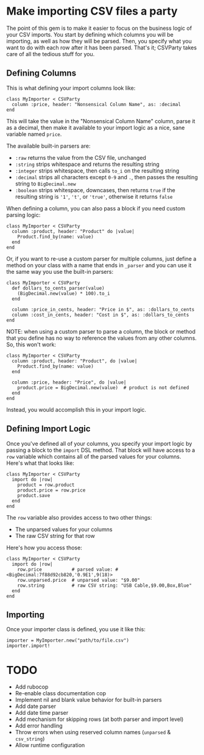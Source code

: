 # Make importing CSV files a party

The point of this gem is to make it easier to focus on the business
logic of your CSV imports. You start by defining which columns you
will be importing, as well as how they will be parsed. Then, you
specify what you want to do with each row after it has been parsed.
That's it; CSVParty takes care of all the tedious stuff for you.

## Defining Columns

This is what defining your import columns look like:

    class MyImporter < CSVParty
      column :price, header: "Nonsensical Column Name", as: :decimal
    end

This will take the value in the "Nonsensical Column Name" column,
parse it as a decimal, then make it available to your import logic
as a nice, sane variable named `price`.

The available built-in parsers are:

  - `:raw` returns the value from the CSV file, unchanged
  - `:string` strips whitespace and returns the resulting string
  - `:integer` strips whitespace, then calls `to_i` on the resulting string
  - `:decimal` strips all characters except `0-9` and `.`, then passes the resulting string to `BigDecimal.new`
  - `:boolean` strips whitespace, downcases, then returns `true` if the resulting string is `'1'`, `'t'`, or `'true'`, otherwise it returns `false`

When defining a column, you can also pass a block if you need custom
parsing logic:

    class MyImporter < CSVParty
      column :product, header: "Product" do |value|
        Product.find_by(name: value)
      end
    end

Or, if you want to re-use a custom parser for multiple columns, just
define a method on your class with a name that ends in `_parser` and
you can use it the same way you use the built-in parsers:

    class MyImporter < CSVParty
      def dollars_to_cents_parser(value)
        (BigDecimal.new(value) * 100).to_i
      end

      column :price_in_cents, header: "Price in $", as: :dollars_to_cents
      column :cost_in_cents, header: "Cost in $", as: :dollars_to_cents
    end

NOTE: when using a custom parser to parse a column, the block or method that you
define has no way to reference the values from any other columns. So, this won't work:

    class MyImporter < CSVParty
      column :product, header: "Product", do |value|
        Product.find_by(name: value)
      end

      column :price, header: "Price", do |value|
        product.price = BigDecimal.new(value)  # product is not defined
      end
    end

Instead, you would accomplish this in your import logic.

## Defining Import Logic

Once you've defined all of your columns, you specify your import logic by passing a
block to the `import` DSL method. That block will have access to a `row` variable
which contains all of the parsed values for your columns. Here's what that looks like:

    class MyImporter < CSVParty
      import do |row|
        product = row.product
        product.price = row.price
        product.save
      end
    end

The `row` variable also provides access to two other things:

- The unparsed values for your columns
- The raw CSV string for that row

Here's how you access those:

    class MyImporter < CSVParty
      import do |row|
        row.price           # parsed value: #<BigDecimal:7f88d92cb820,'0.9E1',9(18)>
        row.unparsed.price  # unparsed value: "$9.00"
        row.string          # raw CSV string: "USB Cable,$9.00,Box,Blue"
      end
    end

## Importing

Once your importer class is defined, you use it like this:

    importer = MyImporter.new("path/to/file.csv")
    importer.import!

# TODO

- Add rubocop
- Re-enable class documentation cop
- Implement nil and blank value behavior for built-in parsers
- Add date parser
- Add date time parser
- Add mechanism for skipping rows (at both parser and import level)
- Add error handling
- Throw errors when using reserved column names (`unparsed` & `csv_string`)
- Allow runtime configuration
